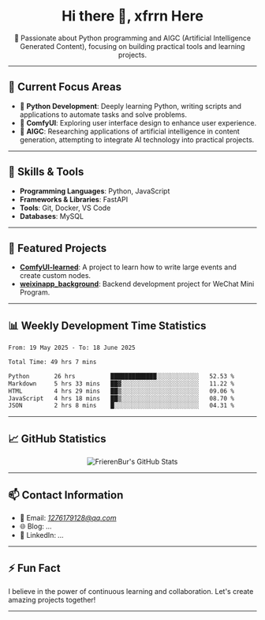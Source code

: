 <h1 align="center">Hi there 👋, xfrrn Here</h1>

<p align="center">
  🎯 Passionate about Python programming and AIGC (Artificial Intelligence Generated Content), focusing on building practical tools and learning projects.
</p>

---

## 🧠 Current Focus Areas

- 🐍 **Python Development**: Deeply learning Python, writing scripts and applications to automate tasks and solve problems.
- 🧩 **ComfyUI**: Exploring user interface design to enhance user experience.
- 🤖 **AIGC**: Researching applications of artificial intelligence in content generation, attempting to integrate AI technology into practical projects.

---

## 🔧 Skills & Tools

- **Programming Languages**: Python, JavaScript
- **Frameworks & Libraries**: FastAPI
- **Tools**: Git, Docker, VS Code
- **Databases**: MySQL

---

## 📂 Featured Projects

- [**ComfyUI-learned**](https://github.com/FrierenBur/ComfyUI-learned): A project to learn how to write large events and create custom nodes.
- [**weixinapp_background**](https://github.com/FrierenBur/weixinapp_background): Backend development project for WeChat Mini Program.

---

## 📊 Weekly Development Time Statistics
<!--START_SECTION:waka-->

```txt
From: 19 May 2025 - To: 18 June 2025

Total Time: 49 hrs 7 mins

Python       26 hrs          █████████████░░░░░░░░░░░░   52.53 %
Markdown     5 hrs 33 mins   ██▓░░░░░░░░░░░░░░░░░░░░░░   11.22 %
HTML         4 hrs 29 mins   ██▒░░░░░░░░░░░░░░░░░░░░░░   09.06 %
JavaScript   4 hrs 18 mins   ██▒░░░░░░░░░░░░░░░░░░░░░░   08.70 %
JSON         2 hrs 8 mins    █░░░░░░░░░░░░░░░░░░░░░░░░   04.31 %
```

<!--END_SECTION:waka-->



---

## 📈 GitHub Statistics

<p align="center">
  <img src="https://github-readme-stats.vercel.app/api?username=FrierenBur&show_icons=true&theme=radical" alt="FrierenBur's GitHub Stats" />
</p>

---

## 📫 Contact Information

- 📧 Email: *1276179128@qq.com*
- 🌐 Blog: *...*
- 💼 LinkedIn: *...*

---

## ⚡ Fun Fact

I believe in the power of continuous learning and collaboration. Let's create amazing projects together!

---
